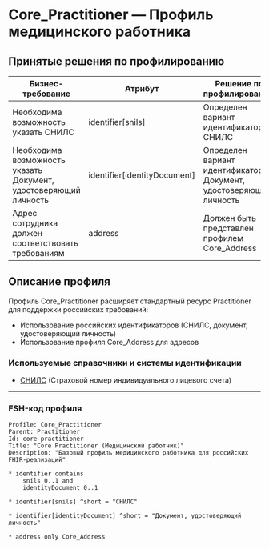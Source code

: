 # Core_Practitioner — Профиль медицинского работника

## Принятые решения по профилированию

| Бизнес-требование | Атрибут | Решение по профилированию |
|-------------------|---------|---------------------------|
| Необходима возможность указать СНИЛС | identifier[snils] | Определен вариант идентификатора - СНИЛС |
| Необходима возможность указать Документ, удостоверяющий личность | identifier[identityDocument] | Определен вариант идентификатора - Документ, удостоверяющий личность |
| Адрес сотрудника должен соответствовать требованиям | address | Должен быть представлен профилем Core_Address |

## Описание профиля

Профиль Core_Practitioner расширяет стандартный ресурс Practitioner для поддержки российских требований:
- Использование российских идентификаторов (СНИЛС, документ, удостоверяющий личность)
- Использование профиля Core_Address для адресов

### Используемые справочники и системы идентификации
- [СНИЛС](https://www.pfrf.ru/) (Страховой номер индивидуального лицевого счета)

---

### FSH-код профиля

```fsh
Profile: Core_Practitioner
Parent: Practitioner
Id: core-practitioner
Title: "Core Practitioner (Медицинский работник)"
Description: "Базовый профиль медицинского работника для российских FHIR-реализаций"

* identifier contains
    snils 0..1 and
    identityDocument 0..1

* identifier[snils] ^short = "СНИЛС"

* identifier[identityDocument] ^short = "Документ, удостоверяющий личность"

* address only Core_Address
``` 